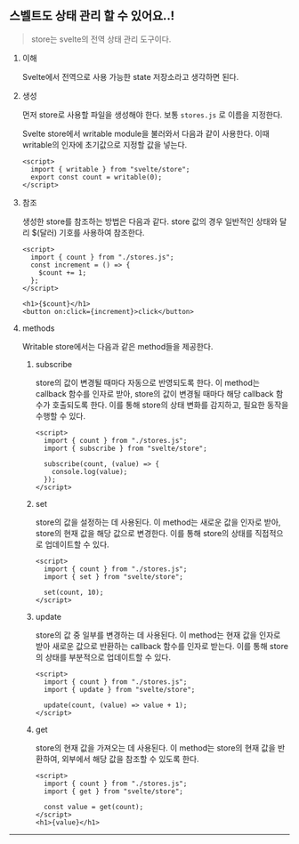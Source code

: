 ## 스벨트도 상태 관리 할 수 있어요..!

> store는 svelte의 전역 상태 관리 도구이다.

1. 이해

   Svelte에서 전역으로 사용 가능한 state 저장소라고 생각하면 된다.

2. 생성

   먼저 store로 사용할 파일을 생성해야 한다. 보통 `stores.js` 로 이름을 지정한다.

   Svelte store에서 writable module을 불러와서 다음과 같이 사용한다. 이때 writable의 인자에 초기값으로 지정할 값을 넣는다.

   ```svelte
   <script>
     import { writable } from "svelte/store";
     export const count = writable(0);
   </script>
   ```

3. 참조

   생성한 store를 참조하는 방법은 다음과 같다. store 값의 경우 일반적인 상태와 달리 $(달러) 기호를 사용하여 참조한다.

   ```svelte
   <script>
     import { count } from "./stores.js";
     const increment = () => {
       $count += 1;
     };
   </script>

   <h1>{$count}</h1>
   <button on:click={increment}>click</button>
   ```

4. methods

   Writable store에서는 다음과 같은 method들을 제공한다.

   1. subscribe

      store의 값이 변경될 때마다 자동으로 반영되도록 한다. 이 method는 callback 함수를 인자로 받아, store의 값이 변경될 때마다 해당 callback 함수가 호출되도록 한다. 이를 통해 store의 상태 변화를 감지하고, 필요한 동작을 수행할 수 있다.

      ```svelte
      <script>
        import { count } from "./stores.js";
        import { subscribe } from "svelte/store";

        subscribe(count, (value) => {
          console.log(value);
        });
      </script>
      ```

   2. set

      store의 값을 설정하는 데 사용된다. 이 method는 새로운 값을 인자로 받아, store의 현재 값을 해당 값으로 변경한다. 이를 통해 store의 상태를 직접적으로 업데이트할 수 있다.

      ```svelte
      <script>
        import { count } from "./stores.js";
        import { set } from "svelte/store";

        set(count, 10);
      </script>
      ```

   3. update

      store의 값 중 일부를 변경하는 데 사용된다. 이 method는 현재 값을 인자로 받아 새로운 값으로 반환하는 callback 함수를 인자로 받는다. 이를 통해 store의 상태를 부분적으로 업데이트할 수 있다.

      ```svelte
      <script>
        import { count } from "./stores.js";
        import { update } from "svelte/store";

        update(count, (value) => value + 1);
      </script>
      ```

   4. get

      store의 현재 값을 가져오는 데 사용된다. 이 method는 store의 현재 값을 반환하여, 외부에서 해당 값을 참조할 수 있도록 한다.

      ```svelte
      <script>
        import { count } from "./stores.js";
        import { get } from "svelte/store";

        const value = get(count);
      </script>
      <h1>{value}</h1>
      ```

---

